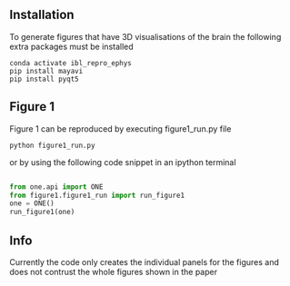 ## Installation
To generate figures that have 3D visualisations of the brain the following extra packages must be installed 
```
conda activate ibl_repro_ephys
pip install mayavi
pip install pyqt5
```

## Figure 1

Figure 1 can be reproduced by executing figure1_run.py file 
```
python figure1_run.py
```

or by using the following code snippet in an ipython terminal
```python

from one.api import ONE
from figure1.figure1_run import run_figure1
one = ONE()
run_figure1(one)

```
## Info
Currently the code only creates the individual panels for the figures and does not contrust the whole figures shown in
the paper

